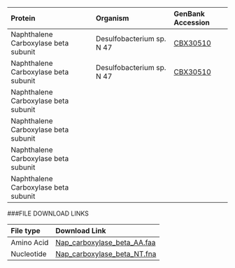  Protein | Organism | GenBank Accession |
 :--- | :--- | :--- |
| Naphthalene Carboxylase beta subunit | Desulfobacterium sp. N 47 | [CBX30510](http://www.ncbi.nlm.nih.gov/protein/CBX30510) |
| Naphthalene Carboxylase beta subunit |  Desulfobacterium sp. N 47 |[CBX30510](http://www.ncbi.nlm.nih.gov/protein/K27480) |  
| Naphthalene Carboxylase beta subunit |  |[](http://www.ncbi.nlm.nih.gov/protein/) |  
| Naphthalene Carboxylase beta subunit |  |[](http://www.ncbi.nlm.nih.gov/protein/) |  
| Naphthalene Carboxylase beta subunit |  |[](http://www.ncbi.nlm.nih.gov/protein/) |  
| Naphthalene Carboxylase beta subunit |  |[](http://www.ncbi.nlm.nih.gov/protein/) | 

###FILE DOWNLOAD LINKS

 File type | Download Link |
 :--- | :---------- | 
| Amino Acid | [Nap_carboxylase_beta_AA.faa](amino_acid/Nap_carboxylase_beta_AA.faa) |
| Nucleotide | [Nap_carboxylase_beta_NT.fna](nucleotide/Nap_carboxylase_beta_NT.fna) |

 
